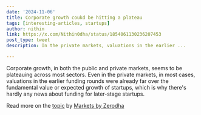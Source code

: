 ```yaml
---
date: '2024-11-06'
title: Corporate growth coukd be hitting a plateau
tags: [interesting-articles, startups]
author: nithin
link: https://x.com/Nithin0dha/status/1854061130236207453
post_type: tweet
description: In the private markets, valuations in the earlier ...

---
```


Corporate growth, in both the public and private markets, seems to be plateauing across most sectors. 
Even in the private markets, in most cases, valuations in the earlier funding rounds were already far over the fundamental value or expected growth of startups, which is why there's hardly any news about funding for later-stage startups.

Read more on the [topic](https://t.co/V7xcvFVD6H) by [Markets by Zerodha](https://x.com/zerodhamarkets)
